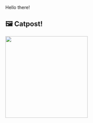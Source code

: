 Hello there!



## 🖼️ Catpost!

<sub>
    <img src="https://cdn2.thecatapi.com/images/MWU55D0sw.jpg" height="256">
</sub>

